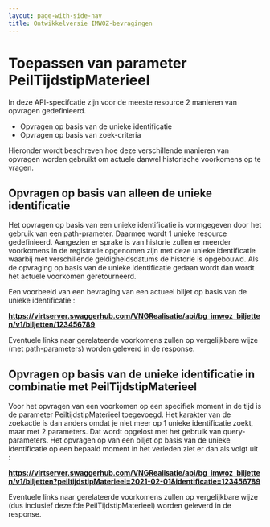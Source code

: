 ```yaml
---
layout: page-with-side-nav
title: Ontwikkelversie IMWOZ-bevragingen
---
```


# Toepassen van parameter PeilTijdstipMaterieel

In deze API-specifcatie zijn voor de meeste resource 2 manieren van opvragen gedefinieerd.
 - Opvragen op basis van de unieke identificatie
 - Opvragen op basis van zoek-criteria

Hieronder wordt beschreven hoe deze verschillende manieren van opvragen worden gebruikt om
actuele danwel historische voorkomens op te vragen.

## Opvragen op basis van alleen de unieke identificatie

Het opvragen op basis van een unieke identificatie is vormgegeven door het gebruik van een path-prameter.
Daarmee wordt 1 unieke resource gedefinieerd. Aangezien er sprake is van historie zullen er meerder voorkomens in de registratie opgenomen zijn met deze unieke identificatie waarbij met verschillende geldigheidsdatums de historie is opgebouwd.
Als de opvraging op basis van de unieke identificatie gedaan wordt dan wordt het actuele voorkomen geretourneerd.

Een voorbeeld van een bevraging van een actueel biljet op basis van de unieke identificatie :

**https://virtserver.swaggerhub.com/VNGRealisatie/api/bg_imwoz_biljetten/v1/biljetten/123456789**

Eventuele links naar gerelateerde voorkomens zullen op vergelijkbare wijze (met path-parameters) worden geleverd in de response.

## Opvragen op basis van de unieke identificatie in combinatie met PeilTijdstipMaterieel

Voor het opvragen van een voorkomen op een specifiek moment in de tijd is de parameter PeiltijdstipMaterieel toegevoegd.
Het karakter van de zoekactie is dan anders omdat je niet meer op 1 unieke identificatie zoekt, maar met 2 parameters. Dat wordt opgelost met het gebruik van query-parameters.
Het opvragen op van een biljet op basis van de unieke identificatie op een bepaald moment in het verleden ziet er dan als volgt uit :

**https://virtserver.swaggerhub.com/VNGRealisatie/api/bg_imwoz_biljetten/v1/biljetten?peiltijdstipMaterieel=2021-02-01&identificatie=123456789**

Eventuele links naar gerelateerde voorkomens zullen op vergelijkbare wijze (dus inclusief dezelfde PeilTijdstipMaterieel) worden geleverd in de response.
